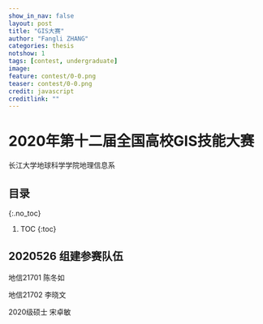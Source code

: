 ```yaml
---
show_in_nav: false
layout: post
title: "GIS大赛"
author: "Fangli ZHANG"
categories: thesis
notshow: 1
tags: [contest, undergraduate]
image:
feature: contest/0-0.png
teaser: contest/0-0.png
credit: javascript
creditlink: ""
---
```


# 2020年第十二届全国高校GIS技能大赛

长江大学地球科学学院地理信息系

## 目录
{:.no_toc}
1. TOC
{:toc}

## 2020526 组建参赛队伍
地信21701 陈冬如

地信21702 李晓文

2020级硕士 宋卓敏

<html>
<head>
    <meta charset="utf-8">
    <title>ECharts</title>
    <script src="http://api.map.baidu.com/api?v=2.0&ak=53oVIOgmSIejwV7EfphPgTynOZbIiVYu"></script>
    <script src="../echarts/echarts-master/dist/echarts.js"></script>
    <script src="../echarts/echarts-master/dist/extension/js/bmap.min.js"></script>
</head>
<body>
    <div id="main" style="width: 100%; height: 500px;"></div>
        <script type="text/javascript">
            var myChart = echarts.init(document.getElementById('main'));

            var data = [
               {name: '海门', value: 9},
               {name: '鄂尔多斯', value: 12},
               {name: '招远', value: 12},
               {name: '舟山', value: 12},
               {name: '齐齐哈尔', value: 14},
               {name: '盐城', value: 15},
               {name: '赤峰', value: 16},
               {name: '青岛', value: 18},
               {name: '乳山', value: 18},
               {name: '金昌', value: 19},
               {name: '泉州', value: 21},
               {name: '莱西', value: 21},
               {name: '日照', value: 21},
               {name: '胶南', value: 22},
               {name: '南通', value: 23},
               {name: '拉萨', value: 24},
               {name: '云浮', value: 24},
               {name: '梅州', value: 25},
               {name: '文登', value: 25},
               {name: '上海', value: 25},
               {name: '攀枝花', value: 25},
               {name: '威海', value: 25},
               {name: '承德', value: 25},
               {name: '厦门', value: 26},
               {name: '汕尾', value: 26},
               {name: '潮州', value: 26},
               {name: '丹东', value: 27},
               {name: '太仓', value: 27},
               {name: '曲靖', value: 27},
               {name: '烟台', value: 28},
               {name: '福州', value: 29},
               {name: '瓦房店', value: 30},
               {name: '即墨', value: 30},
               {name: '抚顺', value: 31},
               {name: '玉溪', value: 31},
               {name: '张家口', value: 31},
               {name: '阳泉', value: 31},
               {name: '莱州', value: 32},
               {name: '湖州', value: 32},
               {name: '汕头', value: 32},
               {name: '昆山', value: 33},
               {name: '宁波', value: 33},
               {name: '湛江', value: 33},
               {name: '揭阳', value: 34},
               {name: '荣成', value: 34},
               {name: '连云港', value: 35},
               {name: '葫芦岛', value: 35},
               {name: '常熟', value: 36},
               {name: '东莞', value: 36},
               {name: '河源', value: 36},
               {name: '淮安', value: 36},
               {name: '泰州', value: 36},
               {name: '南宁', value: 37},
               {name: '营口', value: 37},
               {name: '惠州', value: 37},
               {name: '江阴', value: 37},
               {name: '蓬莱', value: 37},
               {name: '韶关', value: 38},
               {name: '嘉峪关', value: 38},
               {name: '广州', value: 38},
               {name: '延安', value: 38},
               {name: '太原', value: 39},
               {name: '清远', value: 39},
               {name: '中山', value: 39},
               {name: '昆明', value: 39},
               {name: '寿光', value: 40},
               {name: '盘锦', value: 40},
               {name: '长治', value: 41},
               {name: '深圳', value: 41},
               {name: '珠海', value: 42},
               {name: '宿迁', value: 43},
               {name: '咸阳', value: 43},
               {name: '铜川', value: 44},
               {name: '平度', value: 44},
               {name: '佛山', value: 44},
               {name: '海口', value: 44},
               {name: '江门', value: 45},
               {name: '章丘', value: 45},
               {name: '肇庆', value: 46},
               {name: '大连', value: 47},
               {name: '临汾', value: 47},
               {name: '吴江', value: 47},
               {name: '石嘴山', value: 49},
               {name: '沈阳', value: 50},
               {name: '苏州', value: 50},
               {name: '茂名', value: 50},
               {name: '嘉兴', value: 51},
               {name: '长春', value: 51},
               {name: '胶州', value: 52},
               {name: '银川', value: 52},
               {name: '张家港', value: 52},
               {name: '三门峡', value: 53},
               {name: '锦州', value: 54},
               {name: '南昌', value: 54},
               {name: '柳州', value: 54},
               {name: '三亚', value: 54},
               {name: '自贡', value: 56},
               {name: '吉林', value: 56},
               {name: '阳江', value: 57},
               {name: '泸州', value: 57},
               {name: '西宁', value: 57},
               {name: '宜宾', value: 58},
               {name: '呼和浩特', value: 58},
               {name: '成都', value: 58},
               {name: '大同', value: 58},
               {name: '镇江', value: 59},
               {name: '桂林', value: 59},
               {name: '张家界', value: 59},
               {name: '宜兴', value: 59},
               {name: '北海', value: 60},
               {name: '西安', value: 61},
               {name: '金坛', value: 62},
               {name: '东营', value: 62},
               {name: '牡丹江', value: 63},
               {name: '遵义', value: 63},
               {name: '绍兴', value: 63},
               {name: '扬州', value: 64},
               {name: '常州', value: 64},
               {name: '潍坊', value: 65},
               {name: '重庆', value: 66},
               {name: '台州', value: 67},
               {name: '南京', value: 67},
               {name: '滨州', value: 70},
               {name: '贵阳', value: 71},
               {name: '无锡', value: 71},
               {name: '本溪', value: 71},
               {name: '克拉玛依', value: 72},
               {name: '渭南', value: 72},
               {name: '马鞍山', value: 72},
               {name: '宝鸡', value: 72},
               {name: '焦作', value: 75},
               {name: '句容', value: 75},
               {name: '北京', value: 79},
               {name: '徐州', value: 79},
               {name: '衡水', value: 80},
               {name: '包头', value: 80},
               {name: '绵阳', value: 80},
               {name: '乌鲁木齐', value: 84},
               {name: '枣庄', value: 84},
               {name: '杭州', value: 84},
               {name: '淄博', value: 85},
               {name: '鞍山', value: 86},
               {name: '溧阳', value: 86},
               {name: '库尔勒', value: 86},
               {name: '安阳', value: 90},
               {name: '开封', value: 90},
               {name: '济南', value: 92},
               {name: '德阳', value: 93},
               {name: '温州', value: 95},
               {name: '九江', value: 96},
               {name: '邯郸', value: 98},
               {name: '临安', value: 99},
               {name: '兰州', value: 99},
               {name: '沧州', value: 100},
               {name: '临沂', value: 103},
               {name: '南充', value: 104},
               {name: '天津', value: 105},
               {name: '富阳', value: 106},
               {name: '泰安', value: 112},
               {name: '诸暨', value: 112},
               {name: '郑州', value: 113},
               {name: '哈尔滨', value: 114},
               {name: '聊城', value: 116},
               {name: '芜湖', value: 117},
               {name: '唐山', value: 119},
               {name: '平顶山', value: 119},
               {name: '邢台', value: 119},
               {name: '德州', value: 120},
               {name: '济宁', value: 120},
               {name: '荆州', value: 127},
               {name: '宜昌', value: 130},
               {name: '义乌', value: 132},
               {name: '丽水', value: 133},
               {name: '洛阳', value: 134},
               {name: '秦皇岛', value: 136},
               {name: '株洲', value: 143},
               {name: '石家庄', value: 147},
               {name: '莱芜', value: 148},
               {name: '常德', value: 152},
               {name: '保定', value: 153},
               {name: '湘潭', value: 154},
               {name: '金华', value: 157},
               {name: '岳阳', value: 169},
               {name: '长沙', value: 175},
               {name: '衢州', value: 177},
               {name: '廊坊', value: 193},
               {name: '菏泽', value: 194},
               {name: '合肥', value: 229},
               {name: '武汉', value: 273},
               {name: '大庆', value: 279}
          ];
          var geoCoordMap = {
              '海门':[121.15,31.89],
              '鄂尔多斯':[109.781327,39.608266],
              '招远':[120.38,37.35],
              '舟山':[122.207216,29.985295],
              '齐齐哈尔':[123.97,47.33],
              '盐城':[120.13,33.38],
              '赤峰':[118.87,42.28],
              '青岛':[120.33,36.07],
              '乳山':[121.52,36.89],
              '金昌':[102.188043,38.520089],
              '泉州':[118.58,24.93],
              '莱西':[120.53,36.86],
              '日照':[119.46,35.42],
              '胶南':[119.97,35.88],
              '南通':[121.05,32.08],
              '拉萨':[91.11,29.97],
              '云浮':[112.02,22.93],
              '梅州':[116.1,24.55],
              '文登':[122.05,37.2],
              '上海':[121.48,31.22],
              '攀枝花':[101.718637,26.582347],
              '威海':[122.1,37.5],
              '承德':[117.93,40.97],
              '厦门':[118.1,24.46],
              '汕尾':[115.375279,22.786211],
              '潮州':[116.63,23.68],
              '丹东':[124.37,40.13],
              '太仓':[121.1,31.45],
              '曲靖':[103.79,25.51],
              '烟台':[121.39,37.52],
              '福州':[119.3,26.08],
              '瓦房店':[121.979603,39.627114],
              '即墨':[120.45,36.38],
              '抚顺':[123.97,41.97],
              '玉溪':[102.52,24.35],
              '张家口':[114.87,40.82],
              '阳泉':[113.57,37.85],
              '莱州':[119.942327,37.177017],
              '湖州':[120.1,30.86],
              '汕头':[116.69,23.39],
              '昆山':[120.95,31.39],
              '宁波':[121.56,29.86],
              '湛江':[110.359377,21.270708],
              '揭阳':[116.35,23.55],
              '荣成':[122.41,37.16],
              '连云港':[119.16,34.59],
              '葫芦岛':[120.836932,40.711052],
              '常熟':[120.74,31.64],
              '东莞':[113.75,23.04],
              '河源':[114.68,23.73],
              '淮安':[119.15,33.5],
              '泰州':[119.9,32.49],
              '南宁':[108.33,22.84],
              '营口':[122.18,40.65],
              '惠州':[114.4,23.09],
              '江阴':[120.26,31.91],
              '蓬莱':[120.75,37.8],
              '韶关':[113.62,24.84],
              '嘉峪关':[98.289152,39.77313],
              '广州':[113.23,23.16],
              '延安':[109.47,36.6],
              '太原':[112.53,37.87],
              '清远':[113.01,23.7],
              '中山':[113.38,22.52],
              '昆明':[102.73,25.04],
              '寿光':[118.73,36.86],
              '盘锦':[122.070714,41.119997],
              '长治':[113.08,36.18],
              '深圳':[114.07,22.62],
              '珠海':[113.52,22.3],
              '宿迁':[118.3,33.96],
              '咸阳':[108.72,34.36],
              '铜川':[109.11,35.09],
              '平度':[119.97,36.77],
              '佛山':[113.11,23.05],
              '海口':[110.35,20.02],
              '江门':[113.06,22.61],
              '章丘':[117.53,36.72],
              '肇庆':[112.44,23.05],
              '大连':[121.62,38.92],
              '临汾':[111.5,36.08],
              '吴江':[120.63,31.16],
              '石嘴山':[106.39,39.04],
              '沈阳':[123.38,41.8],
              '苏州':[120.62,31.32],
              '茂名':[110.88,21.68],
              '嘉兴':[120.76,30.77],
              '长春':[125.35,43.88],
              '胶州':[120.03336,36.264622],
              '银川':[106.27,38.47],
              '张家港':[120.555821,31.875428],
              '三门峡':[111.19,34.76],
              '锦州':[121.15,41.13],
              '南昌':[115.89,28.68],
              '柳州':[109.4,24.33],
              '三亚':[109.511909,18.252847],
              '自贡':[104.778442,29.33903],
              '吉林':[126.57,43.87],
              '阳江':[111.95,21.85],
              '泸州':[105.39,28.91],
              '西宁':[101.74,36.56],
              '宜宾':[104.56,29.77],
              '呼和浩特':[111.65,40.82],
              '成都':[104.06,30.67],
              '大同':[113.3,40.12],
              '镇江':[119.44,32.2],
              '桂林':[110.28,25.29],
              '张家界':[110.479191,29.117096],
              '宜兴':[119.82,31.36],
              '北海':[109.12,21.49],
              '西安':[108.95,34.27],
              '金坛':[119.56,31.74],
              '东营':[118.49,37.46],
              '牡丹江':[129.58,44.6],
              '遵义':[106.9,27.7],
              '绍兴':[120.58,30.01],
              '扬州':[119.42,32.39],
              '常州':[119.95,31.79],
              '潍坊':[119.1,36.62],
              '重庆':[106.54,29.59],
              '台州':[121.420757,28.656386],
              '南京':[118.78,32.04],
              '滨州':[118.03,37.36],
              '贵阳':[106.71,26.57],
              '无锡':[120.29,31.59],
              '本溪':[123.73,41.3],
              '克拉玛依':[84.77,45.59],
              '渭南':[109.5,34.52],
              '马鞍山':[118.48,31.56],
              '宝鸡':[107.15,34.38],
              '焦作':[113.21,35.24],
              '句容':[119.16,31.95],
              '北京':[116.46,39.92],
              '徐州':[117.2,34.26],
              '衡水':[115.72,37.72],
              '包头':[110,40.58],
              '绵阳':[104.73,31.48],
              '乌鲁木齐':[87.68,43.77],
              '枣庄':[117.57,34.86],
              '杭州':[120.19,30.26],
              '淄博':[118.05,36.78],
              '鞍山':[122.85,41.12],
              '溧阳':[119.48,31.43],
              '库尔勒':[86.06,41.68],
              '安阳':[114.35,36.1],
              '开封':[114.35,34.79],
              '济南':[117,36.65],
              '德阳':[104.37,31.13],
              '温州':[120.65,28.01],
              '九江':[115.97,29.71],
              '邯郸':[114.47,36.6],
              '临安':[119.72,30.23],
              '兰州':[103.73,36.03],
              '沧州':[116.83,38.33],
              '临沂':[118.35,35.05],
              '南充':[106.110698,30.837793],
              '天津':[117.2,39.13],
              '富阳':[119.95,30.07],
              '泰安':[117.13,36.18],
              '诸暨':[120.23,29.71],
              '郑州':[113.65,34.76],
              '哈尔滨':[126.63,45.75],
              '聊城':[115.97,36.45],
              '芜湖':[118.38,31.33],
              '唐山':[118.02,39.63],
              '平顶山':[113.29,33.75],
              '邢台':[114.48,37.05],
              '德州':[116.29,37.45],
              '济宁':[116.59,35.38],
              '荆州':[112.239741,30.335165],
              '宜昌':[111.3,30.7],
              '义乌':[120.06,29.32],
              '丽水':[119.92,28.45],
              '洛阳':[112.44,34.7],
              '秦皇岛':[119.57,39.95],
              '株洲':[113.16,27.83],
              '石家庄':[114.48,38.03],
              '莱芜':[117.67,36.19],
              '常德':[111.69,29.05],
              '保定':[115.48,38.85],
              '湘潭':[112.91,27.87],
              '金华':[119.64,29.12],
              '岳阳':[113.09,29.37],
              '长沙':[113,28.21],
              '衢州':[118.88,28.97],
              '廊坊':[116.7,39.53],
              '菏泽':[115.480656,35.23375],
              '合肥':[117.27,31.86],
              '武汉':[114.31,30.52],
              '大庆':[125.03,46.58]
          };

          var convertData = function (data) {
              var res = [];
              for (var i = 0; i < data.length; i++) {
                  var geoCoord = geoCoordMap[data[i].name];
                  if (geoCoord) {
                      res.push({
                          name: data[i].name,
                          value: geoCoord.concat(data[i].value)
                      });
                  }
              }
              return res;
          };

          option = {
              title: {
                  text: '方寸小地图',
                  subtext: 'Funtry Map',
                  sublink: 'http://www.zhangfangli.cn',
                  left: 'center'
              },
              tooltip : {
                  trigger: 'item'
              },
              bmap: {
                  center: [104.114129, 37.550339],
                  zoom: 5,
                  roam: true,
                  mapStyle: {
                      styleJson: [{
                          'featureType': 'water',
                          'elementType': 'all',
                          'stylers': {
                              'color': '#d1d1d1'
                          }
                      }, {
                          'featureType': 'land',
                          'elementType': 'all',
                          'stylers': {
                              'color': '#f3f3f3'
                          }
                      }, {
                          'featureType': 'railway',
                          'elementType': 'all',
                          'stylers': {
                              'visibility': 'off'
                          }
                      }, {
                          'featureType': 'highway',
                          'elementType': 'all',
                          'stylers': {
                              'color': '#fdfdfd'
                          }
                      }, {
                          'featureType': 'highway',
                          'elementType': 'labels',
                          'stylers': {
                              'visibility': 'off'
                          }
                      }, {
                          'featureType': 'arterial',
                          'elementType': 'geometry',
                          'stylers': {
                              'color': '#fefefe'
                          }
                      }, {
                          'featureType': 'arterial',
                          'elementType': 'geometry.fill',
                          'stylers': {
                              'color': '#fefefe'
                          }
                      }, {
                          'featureType': 'poi',
                          'elementType': 'all',
                          'stylers': {
                              'visibility': 'off'
                          }
                      }, {
                          'featureType': 'green',
                          'elementType': 'all',
                          'stylers': {
                              'visibility': 'off'
                          }
                      }, {
                          'featureType': 'subway',
                          'elementType': 'all',
                          'stylers': {
                              'visibility': 'off'
                          }
                      }, {
                          'featureType': 'manmade',
                          'elementType': 'all',
                          'stylers': {
                              'color': '#d1d1d1'
                          }
                      }, {
                          'featureType': 'local',
                          'elementType': 'all',
                          'stylers': {
                              'color': '#d1d1d1'
                          }
                      }, {
                          'featureType': 'arterial',
                          'elementType': 'labels',
                          'stylers': {
                              'visibility': 'off'
                          }
                      }, {
                          'featureType': 'boundary',
                          'elementType': 'all',
                          'stylers': {
                              'color': '#fefefe'
                          }
                      }, {
                          'featureType': 'building',
                          'elementType': 'all',
                          'stylers': {
                              'color': '#d1d1d1'
                          }
                      }, {
                          'featureType': 'label',
                          'elementType': 'labels.text.fill',
                          'stylers': {
                              'color': '#999999'
                          }
                      }]
                  }
              },
              series : [
                  {
                      name: 'pm2.5',
                      type: 'scatter',
                      coordinateSystem: 'bmap',
                      data: convertData(data),
                      symbolSize: function (val) {
                          return val[2] / 10;
                      },
                      encode: {
                          value: 2
                      },
                      label: {
                          formatter: '{b}',
                          position: 'right',
                          show: false
                      },
                      itemStyle: {
                          color: 'purple'
                      },
                      emphasis: {
                          label: {
                              show: true
                          }
                      }
                  },
                  {
                      name: 'Top 5',
                      type: 'effectScatter',
                      coordinateSystem: 'bmap',
                      data: convertData(data.sort(function (a, b) {
                          return b.value - a.value;
                      }).slice(0, 6)),
                      symbolSize: function (val) {
                          return val[2] / 10;
                      },
                      encode: {
                          value: 2
                      },
                      showEffectOn: 'render',
                      rippleEffect: {
                          brushType: 'stroke'
                      },
                      hoverAnimation: true,
                      label: {
                          formatter: '{b}',
                          position: 'right',
                          show: true
                      },
                      itemStyle: {
                          color: 'purple',
                          shadowBlur: 10,
                          shadowColor: '#333'
                      },
                      zlevel: 1
                  }
              ]
          };

            myChart.setOption(option);
        </script>
</body>
</html>

## 2020614 确定参赛主题
武汉人物

